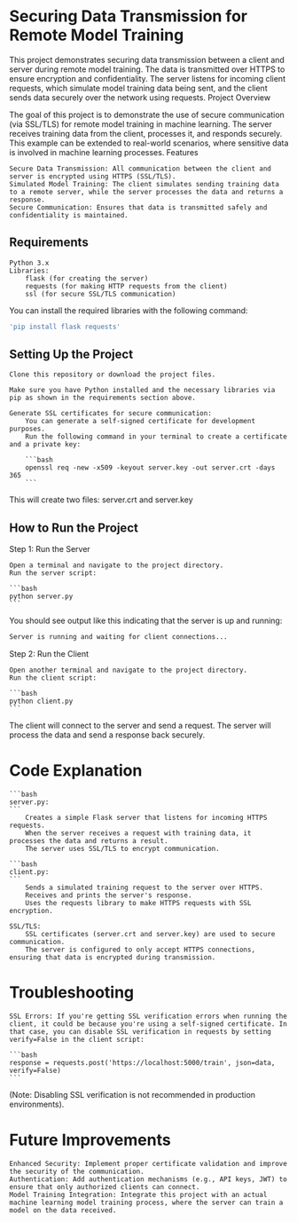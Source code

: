# Securing Data Transmission for Remote Model Training

This project demonstrates securing data transmission between a client and server during remote model training. The data is transmitted over HTTPS to ensure encryption and confidentiality. The server listens for incoming client requests, which simulate model training data being sent, and the client sends data securely over the network using requests.
Project Overview

The goal of this project is to demonstrate the use of secure communication (via SSL/TLS) for remote model training in machine learning. The server receives training data from the client, processes it, and responds securely. This example can be extended to real-world scenarios, where sensitive data is involved in machine learning processes.
Features

    Secure Data Transmission: All communication between the client and server is encrypted using HTTPS (SSL/TLS).
    Simulated Model Training: The client simulates sending training data to a remote server, while the server processes the data and returns a response.
    Secure Communication: Ensures that data is transmitted safely and confidentiality is maintained.

## Requirements

    Python 3.x
    Libraries:
        flask (for creating the server)
        requests (for making HTTP requests from the client)
        ssl (for secure SSL/TLS communication)

You can install the required libraries with the following command:

```bash
'pip install flask requests'
```

## Setting Up the Project

    Clone this repository or download the project files.

    Make sure you have Python installed and the necessary libraries via pip as shown in the requirements section above.

    Generate SSL certificates for secure communication:
        You can generate a self-signed certificate for development purposes.
        Run the following command in your terminal to create a certificate and a private key:

        ```bash
        openssl req -new -x509 -keyout server.key -out server.crt -days 365
        ```

This will create two files: server.crt and server.key

## How to Run the Project
Step 1: Run the Server

    Open a terminal and navigate to the project directory.
    Run the server script:

    ```bash
    python server.py
    ```

You should see output like this indicating that the server is up and running:
```bash
Server is running and waiting for client connections...
```

Step 2: Run the Client

    Open another terminal and navigate to the project directory.
    Run the client script:

    ```bash
    python client.py
    ```

The client will connect to the server and send a request. The server will process the data and send a response back securely.

# Code Explanation

    ```bash
    server.py:
    ```
        Creates a simple Flask server that listens for incoming HTTPS requests.
        When the server receives a request with training data, it processes the data and returns a result.
        The server uses SSL/TLS to encrypt communication.

    ```bash
    client.py:
    ```
        Sends a simulated training request to the server over HTTPS.
        Receives and prints the server's response.
        Uses the requests library to make HTTPS requests with SSL encryption.

    SSL/TLS:
        SSL certificates (server.crt and server.key) are used to secure communication.
        The server is configured to only accept HTTPS connections, ensuring that data is encrypted during transmission.

# Troubleshooting

    SSL Errors: If you're getting SSL verification errors when running the client, it could be because you're using a self-signed certificate. In that case, you can disable SSL verification in requests by setting verify=False in the client script:

    ```bash
    response = requests.post('https://localhost:5000/train', json=data, verify=False)
    ```

(Note: Disabling SSL verification is not recommended in production environments).

# Future Improvements

    Enhanced Security: Implement proper certificate validation and improve the security of the communication.
    Authentication: Add authentication mechanisms (e.g., API keys, JWT) to ensure that only authorized clients can connect.
    Model Training Integration: Integrate this project with an actual machine learning model training process, where the server can train a model on the data received.